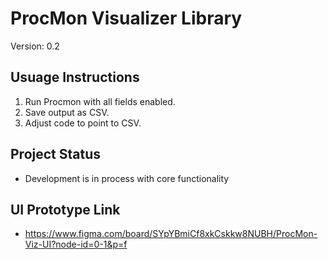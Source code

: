 # ProcMon Visualizer Library
Version: 0.2

## Usuage Instructions
1. Run Procmon with all fields enabled.
2. Save output as CSV.
3. Adjust code to point to CSV.

## Project Status
* Development is in process with core functionality

## UI Prototype Link
* https://www.figma.com/board/SYpYBmiCf8xkCskkw8NUBH/ProcMon-Viz-UI?node-id=0-1&p=f